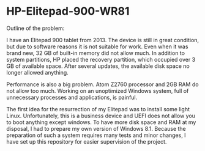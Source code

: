 # HP-Elitepad-900-WR81

Outline of the problem:

I have an Elitepad 900 tablet from 2013. The device is still in great condition, but due to software reasons it is not suitable for work. Even when it was brand new, 32 GB of built-in memory did not allow much. In addition to system partitions, HP placed the recovery partition, which occupied over 3 GB of available space. After several updates, the available disk space no longer allowed anything.

Performance is also a big problem. Atom Z2760 processor and 2GB RAM do not allow too much. Working on an unoptimized Windows system, full of unnecessary processes and applications, is painful.

The first idea for the resurrection of my Elitepad was to install some light Linux. Unfortunately, this is a business device and UEFI does not allow you to boot anything except windows. To have more disk space and RAM at my disposal, I had to prepare my own version of Windows 8.1. Because the preparation of such a system requires many tests and minor changes, I have set up this repository for easier supervision of the project.
